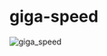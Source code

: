 # giga-speed

![giga_speed](https://github.com/user-attachments/assets/8d8dbc18-1fc3-4887-9de5-2e5fc99449bc)
